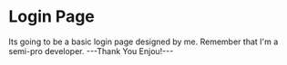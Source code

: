 # Login Page
 Its going to be a basic login page designed by me.
 Remember that I'm a semi-pro developer.
 ---Thank You Enjou!---
